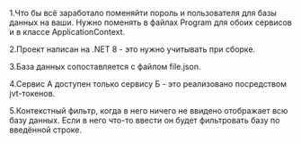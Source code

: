1.Что бы всё заработало поменяйти пороль и пользователя для базы данных на ваши. Нужно поменять в файлах Program для обоих сервисов и в классе ApplicationContext.

2.Проект написан на .NET 8 - это нужно учитывать при сборке.

3.База данных сопоставляется с файлом file.json.

4.Сервис А доступен только сервису Б - это реализовано посредством jvt-токенов.

5.Контекстный фильтр, когда в него ничего не ввидено отображает всю базу данных. Если в него что-то ввести он будет фильтровать базу по введённой строке.


